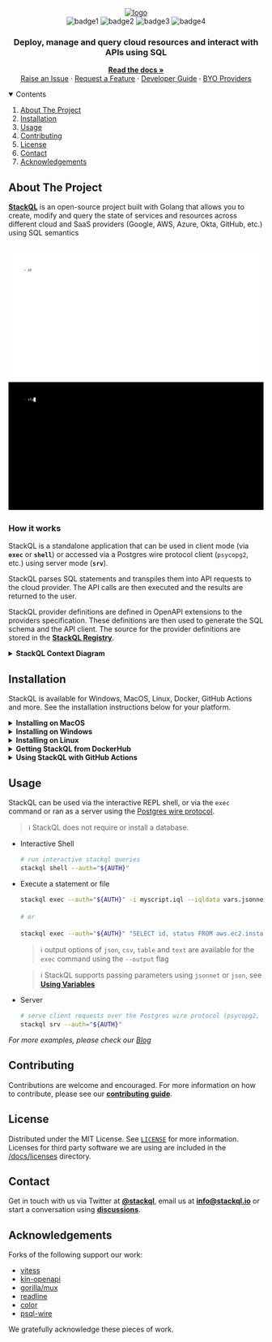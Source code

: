 <!-- web assets -->
[logo]: https://stackql.io/img/stackql-logo-bold.png "stackql logo"
[homepage]: https://stackql.io/
[docs]: https://stackql.io/docs
[blog]: https://stackql.io/blog
[registry]: https://github.com/stackql/stackql-provider-registry
[variables]: https://stackql.io/docs/getting-started/variables
[macpkg]: https://storage.googleapis.com/stackql-public-releases/latest/stackql_darwin_multiarch.pkg
[winmsi]: https://releases.stackql.io/stackql/latest/stackql_windows_amd64.msi
[winzip]: https://releases.stackql.io/stackql/latest/stackql_windows_amd64.zip
[tuxzip]: https://releases.stackql.io/stackql/latest/stackql_linux_amd64.zip
<!-- docker links -->
[dockerhub]: https://hub.docker.com/u/stackql
[dockerstackql]: https://hub.docker.com/r/stackql/stackql
[dockerjupyter]: https://hub.docker.com/r/stackql/stackql-jupyter-demo
<!-- github actions links -->
[setupaction]: https://github.com/marketplace/actions/stackql-studios-setup-stackql
[execaction]: https://github.com/marketplace/actions/stackql-studios-stackql-exec
<!-- badges -->
[badge1]: https://img.shields.io/badge/platform-windows%20macos%20linux-brightgreen "Platforms"
[badge2]: https://github.com/stackql/stackql/workflows/Go/badge.svg "Go"
[badge3]: https://img.shields.io/github/license/stackql/stackql "License"
[badge4]: https://img.shields.io/tokei/lines/github/stackql/stackql "Lines"    
<!-- github links -->
[issues]: https://github.com/stackql/stackql/issues/new?assignees=&labels=bug&template=bug_report.md&title=%5BBUG%5D
[features]: https://github.com/stackql/stackql/issues/new?assignees=&labels=enhancement&template=feature_request.md&title=%5BFEATURE%5D
[developers]: /docs/developer_guide.md
[registrycont]: /docs/registry_contribution.md
[designdocs]: /docs/high-level-design.md
[contributing]: /CONTRIBUTING.md
[discussions]: https://github.com/orgs/stackql/discussions
<!-- repo assets -->
[darkmodeterm]: /docs/images/stackql-light-term.gif#gh-dark-mode-only
[lightmodeterm]: /docs/images/stackql-dark-term.gif#gh-light-mode-only
<!-- misc links -->
[twitter]: https://twitter.com/stackql

<!-- language: lang-none -->
<div align="center">

[![logo]][homepage]  
![badge1]
![badge2]
![badge3]
![badge4]

</div>
<div align="center">

### Deploy, manage and query cloud resources and interact with APIs using SQL
<!-- <h3 align="center">SQL based XOps, observability and middleware framework</h3> -->

<p align="center">

[__Read the docs »__][docs]  
[Raise an Issue][issues] · 
[Request a Feature][features] · 
[Developer Guide][developers] · 
[BYO Providers][registrycont]

</p>
</div>

<details open="open">
<summary>Contents</summary>
<ol>
<li><a href="#about-the-project">About The Project</a></li>
<li><a href="#installation">Installation</a></li>
<li><a href="#usage">Usage</a></li>
<!-- <li><a href="#roadmap">Roadmap</a></li> -->
<li><a href="#contributing">Contributing</a></li>
<li><a href="#license">License</a></li>
<li><a href="#contact">Contact</a></li>
<li><a href="#acknowledgements">Acknowledgements</a></li>
</ol>
</details>

## About The Project

[__StackQL__][homepage] is an open-source project built with Golang that allows you to create, modify and query the state of services and resources across different cloud and SaaS providers (Google, AWS, Azure, Okta, GitHub, etc.) using SQL semantics
<br />
<br />

![stackql-shell][darkmodeterm]
![stackql-shell][lightmodeterm]

### How it works

StackQL is a standalone application that can be used in client mode (via __`exec`__ or __`shell`__) or accessed via a Postgres wire protocol client (`psycopg2`, etc.) using server mode (__`srv`__).  

StackQL parses SQL statements and transpiles them into API requests to the cloud provider.  The API calls are then executed and the results are returned to the user.  

StackQL provider definitions are defined in OpenAPI extensions to the providers specification.  These definitions are then used to generate the SQL schema and the API client.  The source for the provider definitions are stored in the [__StackQL Registry__][registry].  

<details>
<summary><b>StackQL Context Diagram</b></summary>
<br />
The following context diagram describes the StackQL architecture at a high level:  

<!-- ![StackQL Context Diagram](http://www.plantuml.com/plantuml/proxy?cache=no&src=https://raw.githubusercontent.com/stackql/test-readme/main/puml/stackql-c4-context.iuml) -->

```mermaid
flowchart LR
  subgraph StackQL
    direction BT
    subgraph ProviderDefs
        Registry[Provider Registry Docs]    
    end
    subgraph App
        Proc[$ stackql exec\n$ stackql shell\n$ stackql srv]
        style Proc fill:#000,stroke:#000,color:#fff,text-align:left;

        %% ,font-family:'Courier New', Courier, monospace
    end
  end
  User((User)) <--> StackQL <--> Provider[Cloud Provider API]
  ProviderDefs --> App
```

More detailed design documentation can be found in the [here][designdocs].

</details>

## Installation

StackQL is available for Windows, MacOS, Linux, Docker, GitHub Actions and more.  See the installation instructions below for your platform.  

<details>
<summary><b>Installing on MacOS</b></summary>

- Homebrew (`amd64` and `arm64`)
  - `brew install stackql` *or* `brew tap stackql/tap && brew install stackql/tap/stackql`
- MacOS PKG Installer (`amd64` and `arm64`)
  - download the latest [MacOS PKG installer for StackQL][macpkg]
  - run the installer and follow the prompts

</details>

<details>
<summary><b>Installing on Windows</b></summary>

- MSI Installer
  - download the latest [MSI installer for StackQL][winmsi]
  - run the installer and follow the prompts
- Chocolatey
  - install [Chocolatey](https://chocolatey.org/install)
  - run `choco install stackql`
- ZIP Archive
  - download the latest [Windows ZIP archive for StackQL][winzip]
  - extract the archive (code signed `stackql.exe` file) to a directory of your choice
  - add the directory to your `PATH` environment variable (optional)

</details>

<details>
<summary><b>Installing on Linux</b></summary>

- ZIP Archive
  - download the latest [Linux ZIP archive for StackQL][tuxzip]
    - or via `curl -L https://bit.ly/stackql-zip -O && unzip stackql-zip`
  - extract the archive (`stackql` file) to a directory of your choice
  - add the directory to your `PATH` environment variable (optional)

</details>

<details>
<summary><b>Getting StackQL from DockerHub</b></summary>

> View all available StackQL images on [__DockerHub__][dockerhub].  Images available include [__`stackql`__][dockerstackql], [__`stackql-jupyter-demo`__][dockerjupyter] and more.  Pull the latest StackQL base image using:  

```bash
docker pull stackql/stackql
```

</details>

<details>
<summary><b>Using StackQL with GitHub Actions</b></summary>

> Use StackQL in your GitHub Actions workflows to automate cloud infrastructure provisioning, IaC assurance, or compliance/security.  Available GitHub Actions include: [`setup-stackql`][setupaction], [`stackql-exec`][execaction] and more

</details>

## Usage

StackQL can be used via the interactive REPL shell, or via the `exec` command or ran as a server using the [Postgres wire protocol](https://www.postgresql.org/docs/current/protocol.html).  

> ℹ️ StackQL does not require or install a database.

* Interactive Shell
  ```sh
  # run interactive stackql queries
  stackql shell --auth="${AUTH}"
  ```
* Execute a statement or file
  ```sh
  stackql exec --auth="${AUTH}" -i myscript.iql --iqldata vars.jsonnet --output json
  
  # or
  
  stackql exec --auth="${AUTH}" "SELECT id, status FROM aws.ec2.instances WHERE region = 'us-east-1'"
  ```

  > ℹ️ output options of `json`, `csv`, `table` and `text` are available for the `exec` command using the `--output` flag

  > ℹ️ StackQL supports passing parameters using `jsonnet` or `json`, see [__Using Variables__][variables]
* Server
  ```sh
  # serve client requests over the Postgres wire protocol (psycopg2, etc.) 
  stackql srv --auth="${AUTH}"
  ```

_For more examples, please check our [Blog][blog]_

<!-- ## Roadmap

See our [__roadmap__](https://github.com/othneildrew/Best-README-Template/issues) to see where we are going with the project. -->

## Contributing

Contributions are welcome and encouraged.  For more information on how to contribute, please see our [__contributing guide__][contributing].

## License

Distributed under the MIT License. See [`LICENSE`](https://github.com/stackql/stackql/blob/main/LICENSE) for more information.  Licenses for third party software we are using are included in the [/docs/licenses](/docs/licenses) directory.

## Contact

Get in touch with us via Twitter at [__@stackql__][twitter], email us at [__info@stackql.io__](info@stackql.io) or start a conversation using [__discussions__][discussions].

## Acknowledgements
Forks of the following support our work:

* [vitess](https://vitess.io/)
* [kin-openapi](https://github.com/getkin/kin-openapi)
* [gorilla/mux](https://github.com/gorilla/mux)
* [readline](https://github.com/chzyer/readline)
* [color](https://github.com/fatih/color)
* [psql-wire](https://github.com/jeroenrinzema/psql-wire)

We gratefully acknowledge these pieces of work.

